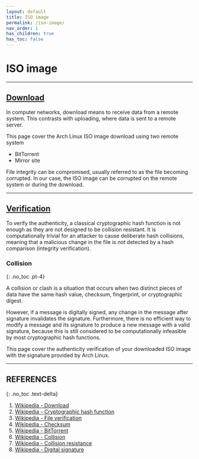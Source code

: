 ```yaml
---
layout: default
title: ISO image
permalink: /iso-image/
nav_order: 1
has_children: true
has_toc: false
---
```


# ISO image

---


## [Download](/Andromeda/iso-image/download/)

In computer networks, download means to receive data from a remote system. This contrasts with uploading, where data is sent to a remote server.

This page cover the Arch Linux ISO image download using two remote system

- BitTorrent
- Mirror site

File integrity can be compromised, usually referred to as the file becoming corrupted. In our case, the ISO image can be corrupted on the remote system or during the download.

---

## [Verification](/Andromeda/iso-image/verification/)

To verify the authenticity, a classical cryptographic hash function is not enough as they are not designed to be collision resistant. It is computationally trivial for an attacker to cause deliberate hash collisions, meaning that a malicious change in the file is not detected by a hash comparison (integrity verification).

### Collision
{: .no_toc .pt-4}

A collision or clash is a situation that occurs when two distinct pieces of data have the same hash value, checksum, fingerprint, or cryptographic digest.

However, if a message is digitally signed, any change in the message after signature invalidates the signature. Furthermore, there is no efficient way to modify a message and its signature to produce a new message with a valid signature, because this is still considered to be computationally infeasible by most cryptographic hash functions.

This page cover the authenticity verification of your downloaded ISO image with the signature provided by Arch Linux.

---

## REFERENCES
{: .no_toc .text-delta}

1. [Wikipedia - Download](https://en.wikipedia.org/wiki/Download)
1. [Wikipedia - Cryptographic hash function](https://en.wikipedia.org/wiki/Cryptographic_hash_function)
1. [Wikipedia - File verification](https://en.wikipedia.org/wiki/File_verification)
1. [Wikipedia - Checksum](https://en.wikipedia.org/wiki/Checksum)
1. [Wikipedia - BitTorrent](https://en.wikipedia.org/wiki/BitTorrent)
1. [Wikipedia - Collision](https://en.wikipedia.org/wiki/Collision_(computer_science))
1. [Wikipedia - Collision resistance](https://en.wikipedia.org/wiki/Collision_resistance)
1. [Wikipedia - Digital signature](https://en.wikipedia.org/wiki/Digital_signature)
